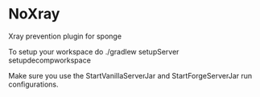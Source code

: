 # NoXray
Xray prevention plugin for sponge

To setup your workspace do
./gradlew setupServer setupdecompworkspace

Make sure you use the StartVanillaServerJar and StartForgeServerJar run configurations.

